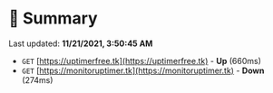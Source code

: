 # 📖 Summary
Last updated: **11/21/2021, 3:50:45 AM**

- `GET` [https://uptimerfree.tk](https://uptimerfree.tk) - **Up** (660ms)
- `GET` [https://monitoruptimer.tk](https://monitoruptimer.tk) - **Down** (274ms)
